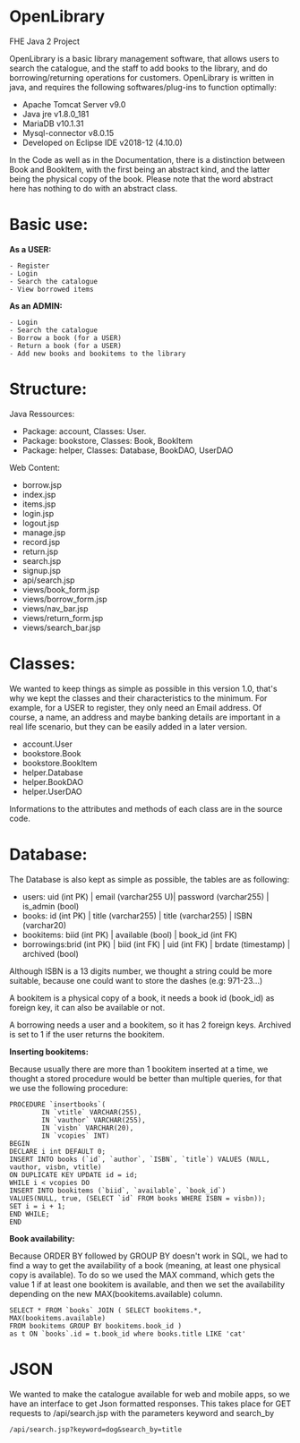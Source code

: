 # OpenLibrary
FHE Java 2 Project

OpenLibrary is a basic library management software, that allows users to search the catalogue, and the staff to add books to the library, and do borrowing/returning operations for customers.
OpenLibrary is written in java, and requires the following softwares/plug-ins to function optimally:
 - Apache Tomcat Server v9.0
 - Java jre v1.8.0_181
 - MariaDB v10.1.31
 - Mysql-connector v8.0.15
 - Developed on Eclipse IDE v2018-12 (4.10.0)
 
In the Code as well as in the Documentation, there is a distinction between Book and BookItem, with the first being an abstract kind, and the latter being the physical copy of the book.
Please note that the word abstract here has nothing to do with an abstract class.
 
 # Basic use:
  
   **As a USER:**
  
    - Register
    - Login
    - Search the catalogue
    - View borrowed items
    
   **As an ADMIN:**
  
    - Login
    - Search the catalogue
    - Borrow a book (for a USER)
    - Return a book (for a USER)
    - Add new books and bookitems to the library
  
 # Structure:
 Java Ressources:
   - Package: account, Classes: User.
   - Package: bookstore, Classes: Book, BookItem
   - Package: helper, Classes: Database, BookDAO, UserDAO
   
 Web Content:
  - borrow.jsp
  - index.jsp
  - items.jsp
  - login.jsp
  - logout.jsp
  - manage.jsp
  - record.jsp
  - return.jsp
  - search.jsp
  - signup.jsp
  - api/search.jsp
  - views/book_form.jsp
  - views/borrow_form.jsp
  - views/nav_bar.jsp
  - views/return_form.jsp
  - views/search_bar.jsp
 
 
 # Classes:
 We wanted to keep things as simple as possible in this version 1.0, that's why we kept the classes and their characteristics to the minimum.
 For example, for a USER to register, they only need an Email address. Of course, a name, an address and maybe banking details are important in a real life scenario, but they can be easily added in a later version.
    
   - account.User
   - bookstore.Book
   - bookstore.BookItem
   - helper.Database
   - helper.BookDAO
   - helper.UserDAO
   
 Informations to the attributes and methods of each class are in the source code.
   
 # Database:
 The Database is also kept as simple as possible, the tables are as following:
  - users:      uid (int PK) | email (varchar255 U)| password (varchar255) | is_admin (bool)
  - books:      id  (int PK) | title (varchar255)  | title    (varchar255) | ISBN (varchar20)
  - bookitems: biid (int PK) | available (bool)    | book_id (int FK)
  - borrowings:brid (int PK) | biid (int FK)       | uid (int FK)          | brdate (timestamp) | archived (bool)
  
Although ISBN is a 13 digits number, we thought a string could be more suitable, because one could want to store the dashes (e.g: 971-23...)  

A bookitem is a physical copy of a book, it needs a book id (book_id) as foreign key, it can also be available or not.

A borrowing needs a user and a bookitem, so it has 2 foreign keys. Archived is set to 1 if the user returns the bookitem.

**Inserting bookitems:** 

Because usually there are more than 1 bookitem inserted at a time, we thought a stored procedure would be better than multiple queries, for that we use the following procedure:
  ```
  PROCEDURE `insertbooks`(
          IN `vtitle` VARCHAR(255), 
          IN `vauthor` VARCHAR(255), 
          IN `visbn` VARCHAR(20), 
          IN `vcopies` INT)
  BEGIN
  DECLARE i int DEFAULT 0;
  INSERT INTO books (`id`, `author`, `ISBN`, `title`) VALUES (NULL, vauthor, visbn, vtitle) 
  ON DUPLICATE KEY UPDATE id = id;
  WHILE i < vcopies DO
  INSERT INTO bookitems (`biid`, `available`, `book_id`)
  VALUES(NULL, true, (SELECT `id` FROM books WHERE ISBN = visbn));
  SET i = i + 1;
  END WHILE;
  END
```

**Book availability:**

Because ORDER BY followed by GROUP BY doesn't work in SQL, we had to find a way to get the availability of a book (meaning, at least one physical copy is available).
To do so we used the MAX command, which gets the value 1 if at least one bookitem is available, and then we set the availability depending on the new MAX(bookitems.available) column.

```
SELECT * FROM `books` JOIN ( SELECT bookitems.*, MAX(bookitems.available)
FROM bookitems GROUP BY bookitems.book_id )
as t ON `books`.id = t.book_id where books.title LIKE 'cat'
```
  
 # JSON
We wanted to make the catalogue available for web and mobile apps, so we have an interface to get Json formatted responses.
This takes place for GET requests to /api/search.jsp with the parameters keyword and search_by

```
/api/search.jsp?keyword=dog&search_by=title
```

